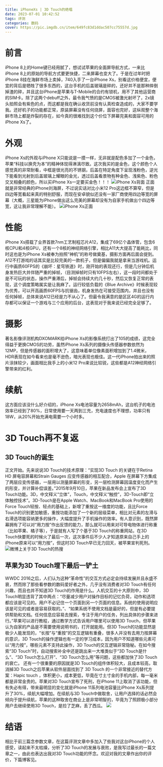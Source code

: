 ```yaml
---
title: iPhoneXs | 3D Touch的绝唱
date: 2023-07-01 10:42:52
tags: 评测
categories: 数码
cover: https://pic.imgdb.cn/item/649fc83d1ddac507cc75557d.jpg
---
```

# 前言
iPhone 8上的Home键已经用腻了，想试试苹果的全面屏导航方式，一来比iPhone 8上的原始的导航方式要更快捷，二来屏幕也变大了。于是在过年时把iPhone 8挂在海鲜市场上卖掉，740入手了一台iPhone Xs，别看这价格便宜，便宜的背后是牺牲了很多东西的，这台手机的后盖玻璃是碎的，还好并不是那种摔倒掉渣的碎，并且这台iPhone是苹果与T-Mobile的合约有锁机，用不了其他运营商的SIM卡。除了这两个debuff之外，最令我气愤的是CMOS被激光射坏了，2x镜头拍照会有紫色的点，而这都是我在确认收货前没有认真检查造成的，大家不要学我。还好机子的功能都正常，原装屏幕没有任何烧屏，面容也完好，这纵观整个海鲜市场上都是炸裂的存在，如今真的很难找到这个价位下屏幕完美和面容可用的iPhone Xs了。

# 外观
iPhone Xs的外观与iPhone X只能说是一摸一样，无非就是配色多加了一个金色，苹果“科技以换壳为本”的精神体现得淋漓尽致。这次我买的是金色，这个颜色个人感觉真的非常耐看，中框是很光亮的不锈钢，后盖在特定角度下呈现浅粉色，逆光下能看到光射到后盖玻璃上耀眼的金光，透过后盖看景物有种金色、浅紫色、粉色交叉相叠的颜色，所以买iPhone Xs一定要买金色！！！
![iPhone Xs背面](https://pic.imgdb.cn/item/649fc83d1ddac507cc755404.jpg)
正面就是非常经典的iPhone刘海屏，不过说实话对比小米12 Pro这边框不算窄，但是四边等宽看起来真的特别舒服，而现在安卓貌似还没有一家厂商使用四边等宽的屏幕（大概，三星能为iPhone做出这么完美的屏幕却没有为自家手机做出个四边等宽，这让我非常理解不能）。
![iPhone Xs正面](https://pic.imgdb.cn/item/649fc83d1ddac507cc75557d.jpg)

# 性能
iPhone Xs搭载了业界首款7nm工艺制程芯片A12，集成了69亿个晶体管，包含6核CPU和4核GPU，还有一个8核的神经网络引擎，相比A11大大提高了能耗比，同时这也是为iPhone Xs被奉为拍照“神机”的称号做奠基，摄影方面再后面会提到。A12不打游戏的话其实是比较完美的一款机子，但是偏偏我就是拿来当游戏机。运行中画质60FPS的《崩坏：星穹铁道》时，刚开始的表现还行，但是几分钟后机身发热巨大并伴随严重的掉帧，（目测掉帧时只有10FPS左右），这一段时间都处于是不可玩的状态，操作严重滞后，掉帧会持续大约几十秒，然后又恢复正常的表现，这个调度策略属实是让我麻了。运行较低负载的《Blue Archive》时候表现较为优秀，可以开高画质60FPS与抗锯齿，机身发热在可接受范围内，并且也没有任何掉帧，总体来说A12已经是力不从心了。但最令我满意的是区区4G的运行内存都可以保证一个游戏与三个应用的后台，这表现对于我来说已经完全足够了。

# 摄影
著名影像评测机构DXOMARK给iPhone Xs的影像系统打出了105的成绩，这完全得益于更换CMOS的功劳，虽然iPhone Xs系列的摄像头传感器参数依然为12MP，但是传感器的面积增大了，这意味着单位像素面积增加到了1.4微米，HDR表现在如今看来也是毫不逊色，暗光表现也极佳。这一代iPhone拍出来的照片涂抹较少，画面相比我手上的小米12 Pro来说比较锐，这些都是A12神经网络引擎带来的红利。

# 续航
这方面应该没什么好介绍的，iPhone Xs电池容量为2658mAh，这台机子的电池效率已经到了80%，日常使用要一天两到三充，充电速度也不理想，功率只有18W，从20%开始充满电需要一个小时多。

# 3D Touch再不复返

## 3D Touch的诞生
正文开始。先来说说3D Touch的技术原理：“实现3D Touch 的关键在于Retina HD 屏电容屏幕和Strain Gauges 应变传感器的相互配合，Apple 在屏幕下方集成了两层应变传感器，一层用以测量屏幕的形变，另一层检测屏幕因温度变化而产生的形变，并计算补偿误差。”2015年9月10日，苹果在新品发布会上宣布了3D Touch功能。3D，中文释义“立体”，Touch，中文释义“触控”，3D-Touch即“立体触控技术”。3D-Touch是在Apple Watch、MacBook和MacBook Pro使用的Force Touch轻按、轻点的基础上，新增了重按这一维度的功能，且比Force Touch的识别更加敏感，重按功能添加了一个新的层级菜单，相比对元素的左滑与右滑选项能容纳更多的操作，大幅度提升了手机操作的效率。有人意识到，既然屏幕拥有了可以对“用力按”作出反馈的能力，那么就可以用来对可导电物体进行称重（比如苹果、橘子等），于是就有人写了个基于3D Touch的称重网站，在3D Touch快要死的时候火了最后一次，这次事件后不少人才知道原来自己手上的iPhone原来可以“用力按”，但这时3D Touch早已无力回天，被苹果宣判死刑。
![微博上关于3D Touch的热搜](https://pic.imgdb.cn/item/649fc83c1ddac507cc755236.jpg)

## 苹果为3D Touch埋下最后一铲土
WWDC 2016之后，人们认为这种“革命性”的交互方式必定会持续发展并且永盛不衰，然而除了那些看参数的数码爱好者之外，几乎没有消费者对3D Touch有任何兴趣，而且也并不知道3D Touch的作用是什么。人机交互的十大原则中，3D Touch明显违背了其中两点：“尽量减少用户对操作目标的记忆负荷，动作和选项都应该是可见的。用户不必记住一个页面到另一个页面的信息。系统的使用说明应该是可见的或者是容易获取的。”、“如果系统不使用文档是最好的，但是有必要提供帮助和文档。任何信息应容易去搜索，专注于用户的任务，列出具体的步骤来进行。”苹果可以进行教程，通过教学方式告诉用户哪里可以使用3D Touch，但苹果认为自家的产品是不需要使用说明书的，打开就能用。但3D Touch的功能显然是极少人能发现的，“长按”与“重按”的交互逻辑有重叠，很多人并没有去用力按屏幕的意识，3D Touch的操作逻辑也有一定的学习成本，因为用户不知道哪些元素可以“用力按”，哪些元素不支持此操作，3D Touch的交互逻辑非常隐秘。在如今搜索“3D Touch”时，自动搜索补全中还是跳出来一大堆类似于“3D Touch是什么”、“3D Touch怎么打开”、“3D Touch怎么用”等问题，这些都加快了3D Touch的衰亡。
还有一个很重要的原因就是3D Touch的组件体积较大，且成本较高，取消掉3D Touch之后苹果从软件层面找到了 3D Touch 的一个非常接近的替代方案：Hapic touch ，体积更小，成本更低，毕竟在寸土寸金的手机内部，每一毫米都是非常金贵的。苹果对3D Touch宣布了死刑，在iPhone 11上取消了该功能，但有失必有得，带来最明显的变化就是iPhone 11系列电池容量比iPhone Xs系列提升了30%，续航大幅增加。在续航与3D Touch中做取舍，让用户选择的话必然会倾向于提升续航，苹果的这种取舍在商业上是非常明智的，毕竟为了照顾极小部分用户去继续使用3D Touch，是捡了芝麻，丢了西瓜。
![](https://pic.imgdb.cn/item/649fc83e1ddac507cc755782.jpg)

# 结语
相比于前三篇念参数文章，在这篇评测文章中多加入了些我对这台iPhone的个人感受，读起来不太枯燥，分析了3D Touch的发展与衰败，是我写过最长的一篇文章之一，由此也表达出我对3D Touch功能的怀念。欢迎对我的文章作出你的评价，下篇博客见。